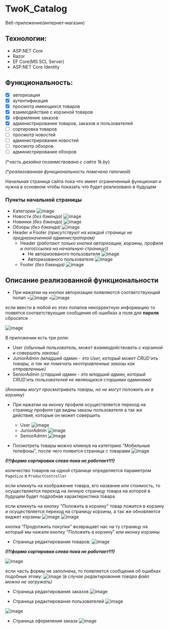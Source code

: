 # TwoK_Catalog

Веб-приложение(интернет-магазин)

## Технологии: 
+ ASP.NET Core
+ Razor
+ EF Core(MS SCL Server)
+ ASP.NET Core Identity

## Функциональность: 
- [X] авторизация
- [X] аутентификация
- [X] просмотр имеющихся товаров
- [X] взаимодействие с корзиной товаров
- [X] оформление заказов
- [X] администрирование товаров, заказов и  пользователей
- [ ] сортировка товаров
- [ ] просмотр новостей
- [ ] администрирование новостей
- [ ] просмотр обзоров
- [ ] администрирование обзоров

(**часть дизайна позаимствована с сайта 1k.by*)

(**реализованная функциональность помечена галочкой*)

Начальная страница сайта пока что имеет ограниченный функционал и нужна в основном чтобы показать что будет реализовано в будущем

### Пункты начальной страницы
+ Категории
![image](https://user-images.githubusercontent.com/83662114/192184754-cb6bc112-8b6c-4eb1-b826-0b546cb39cee.png)
+ Новости *(без бэкенда)*
![image](https://user-images.githubusercontent.com/83662114/192201465-a59482ec-f59b-4c9b-9ea7-18b256a6b8f5.png)
+ Новинки *(без бэкенда)*
![image](https://user-images.githubusercontent.com/83662114/192201518-aafdc737-8027-4783-88e4-03f5a76fbf5c.png)
+ Обзоры *(без бэкенда)*
![image](https://user-images.githubusercontent.com/83662114/192201633-43689e76-18ae-426b-afa3-718b8f300ab9.png)
+ Header и Footer *(присутствуют на каждой странице не предназначенной администраторам)*
  + Header *(работают только кнопки авторизации, корзины, профиля и лого(ссылка на начальную страницу))*
    + Не авторизованого пользователя
    ![image](https://user-images.githubusercontent.com/83662114/192202321-d482094e-8683-455c-ae10-abe613b4ae2e.png)
    + Авторизованого пользователя
    ![image](https://user-images.githubusercontent.com/83662114/192202472-8e082c19-39c9-4682-8526-11c3f9f47998.png)
  + Footer *(без бэкенда)*
  ![image](https://user-images.githubusercontent.com/83662114/192202532-992ba8bf-495e-4c00-b060-c1b1f3c1aff1.png)


## Описание реализованной функциональности

+ При нажатии на кнопки авторизации появляются соответствующий попап
  +![image](https://user-images.githubusercontent.com/83662114/192203858-9b912d7e-b56f-4f6e-b2e4-e4a4e858ed21.png)
  +![image](https://user-images.githubusercontent.com/83662114/192203911-8597876f-c17d-48b0-8a83-86eff490b543.png)
  
если ввести в любой из этих попапов некорректную информацию то появятся соответствующие сообщения об ошибках а поля для **пароля** сбросятся

![image](https://user-images.githubusercontent.com/83662114/192204459-7d9b2d6b-b525-4414-b775-d2f0fe33ea40.png)

В приложении есть три роли: 
  + User *(обычный пользователь, может взаимодействовать с корзиной и совершать заказы)*
  + JuniorAdmin *(младший админ - это User, который может CRUD'ить товары, а так же помечать неотправленные заказы как отправленные)*
  + SeniorAdmin *(старший админ - это младший админ, который CRUD'ить пользователей не являющихся старшими админами)*

*(Анонимы могут просматривать товары, но не могут положить их в корзину)*

+ При нажатии на иконку профиля осуществляется переход на страницу профиля где видны заказы пользователя а так же действия, которые он может совершить
  + User 
  ![image](https://user-images.githubusercontent.com/83662114/192206905-bb1868b1-547a-4668-b30d-44ebc8a4122b.png)
  + JuniorAdmin
  ![image](https://user-images.githubusercontent.com/83662114/192207061-5f273300-fb82-4575-a143-ad13d29ce1e6.png)
  + SeniorAdmin
  ![image](https://user-images.githubusercontent.com/83662114/192207158-ba6c51c3-781a-4234-838d-a0f87d2d2122.png)

+ Посмотреть товары можно кликнув на категорию "Мобильные телефоны", после чего появится страница с товарами
![image](https://user-images.githubusercontent.com/83662114/192207672-240c8057-e601-4fea-a8f1-b34fd20f2079.png)

***(!!!форма сортировки слева пока не работает!!!)***

количество товаров на одной странице определяется параметром `PageSize` в `ProductController`

если кликнуть на изображение товара, его название или стоимость, то осуществляется переход на личную страницу товара на которой в будущем будет подробная характеристика товара

если кликнуть на кнопку "Положить в корзину" товар ложится в корзину и осуществляется переход на страницу корзины, а так же обновляется виджет корзины
![image](https://user-images.githubusercontent.com/83662114/192209254-ae17b339-4161-4bf2-acd8-52591ff7485b.png)
![image](https://user-images.githubusercontent.com/83662114/192209340-ee5834af-67a5-4114-9bd3-40e9dff2e8bf.png)

кнопка "Продолжить покупки" возвращает нас на ту страницу на который мы нажали кнопку "Положить в корзину" или иконку корзины

+ Страница редактирования товаров:
![image](https://user-images.githubusercontent.com/83662114/192210047-8e3c766f-197a-480c-a67e-c2d966aa3a20.png)

***(!!!форма сортировки слева пока не работает!!!)***

![image](https://user-images.githubusercontent.com/83662114/192210218-f45d0f41-cc71-4397-bf6e-9a36d0461c01.png)

если часть формы не заполнена, то появляется сообщения об ошибках подобные этому:
![image](https://user-images.githubusercontent.com/83662114/192210899-e26ace62-f224-4dac-af0d-46cc8075d87a.png)
*(в случае редактирования товара файл можно не загружать)*

+ Страница редактирования заказов
![image](https://user-images.githubusercontent.com/83662114/192211965-2cb0ea93-1be6-426b-99ac-b43b3d664dfc.png)

+ Страница редактирования пользователей
![image](https://user-images.githubusercontent.com/83662114/192212076-5b71cfca-2ae2-4338-b100-fc460448c8e6.png)

![image](https://user-images.githubusercontent.com/83662114/192212182-03edb70c-43ce-4a68-9129-d70bb633b206.png)

+ Страница оформления заказа
![image](https://user-images.githubusercontent.com/83662114/192212852-4ba5d3fb-fb24-489e-905b-b5e5bf2e15bb.png)

